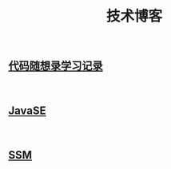 <div align="center">
    <h1>技术博客</h1>
</div>
<br>
<h2><a href="{% post_url tech/2023-11-07-exer-dmxsl %}">代码随想录学习记录</a></h2>
<br>
<h2><a href="./tech/javase.html">JavaSE</a></h2>
<br>
<h2><a href="./tech/SSM.html">SSM</a></h2>



